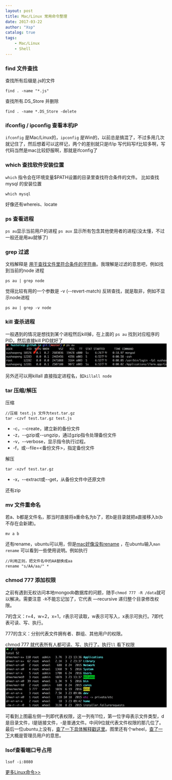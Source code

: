 ```yaml
---
layout: post
title: Mac/Linux 常用命令整理
date: 2017-03-22
author: "Xsp"
catalog: true
tags:
    - Mac/Linux
    - Shell
---
```



### find 文件查找

查找所有后缀是.js的文件
```
find . -name "*.js"
```
查找所有.DS_Store 并删除
```
find . -name *.DS_Store -delete
```

### ifconfig / ipconfig 查看本机IP

`ifconfig` 是Mac/Linux的，`ipconfig` 是Win的，以前总是搞混了，不过多用几次就记住了，然后想着可以这样记，两个的差别就只是if/ip 写代码写if比较多啊，写代码当然是mac比较舒服啊，那就是ifconfig了

### which 查找软件安装位置

`which` 指令会在环境变量$PATH设置的目录里查找符合条件的文件。
比如查找mysql 的安装位置
```
which mysql
```

好像还有whereis、locate

### ps 查看进程

`ps au`显示当前用户的进程
`ps aux` 显示所有包含其他使用者的进程(没太懂，不过一般还是用au就够了)

### grep 过滤

文档解释是 [用于查找文件里符合条件的字符串](http://www.runoob.com/linux/linux-comm-grep.html)。我理解是过滤的意思吧，例如找到当前的node 进程

```
ps au | grep node
```

觉得比较有用的一个参数是 -v (--revert-match) 反转查找，就是取非，例如不显示node进程
```
ps au | grep -v node
```

### kill 查杀进程

一般遇到的情况是想找到某个进程然后kill掉，在上面的 `ps au` 找到对应程序的PID，然后直接kill PID就好了
![](/img/post/2017-03-22-mac-linux-command-1.png)

另外还可以用killall 直接指定进程名，如`killall node`

### tar 压缩/解压

压缩
```
//压缩 test.js 文件为test.tar.gz
tar -czvf test.tar.gz test.js
```
+ -c，--create，建立新的备份文件
+ -z，--gzip或--ungzip，通过gzip指令处理备份文件
+ -v，--verbose，显示指令执行过程。
+ -f，或--file=<备份文件>，指定备份文件


解压

```
tar -xzvf test.tar.gz
```
+ -x，--extract或--get，从备份文件中还原文件

还有zip

### mv 文件重命名

若a、b都是文件名，那当时直接将a重命名为b了，若b是目录就把a直接移入b(b不存在会新建)。
```
mv a b
```

还有rename，ubuntu可以用，但是[mac好像没有rename](https://discussions.apple.com/thread/1760288?start=0&tstart=0)
，在ubuntu输入`man rename` 可以看到一些使用说明。例如执行
```
//利用正则，把文件名中的AA替换成aa
rename "s/AA/aa/" *
```

### chmod 777 添加权限

之前有遇到无权访问本地mongodb数据库的问题，随手`chmod 777 -R /data`就可以解决。需要注意 `-R`不能忘记加了，它代表 —recursive 递归整个目录修改权限。

7的含义：r=4，w=2，x=1，r表示可读取，w表示可写入，x表示可执行。7即代表可读、写、执行。

777的含义：分别代表文件拥有者、群组、其他用户的权限。

chmod 777 就代表所有人都可读、写、执行了。执行`ll` 看下权限
![](/img/post/2017-03-22-mac-linux-command-2.png)

可看到上图最左侧一列即代表权限，这一列有11位，第一位字母表示文件类型，d是目录文件，l是链接文件，-是普通文件。中间9位就代表文件权限的那几位了。最后一位ubuntu上没有，[查了一下具体解释戳这里](https://www.zhihu.com/question/25069561)。图里还有个wheel，[查了一下](http://blog.csdn.net/cbbbc/article/details/51712797)大概是管理员用户的意思。

### lsof查看端口号占用

```
lsof -i:8080
```




[更多Linux命令>>](http://www.runoob.com/linux/linux-command-manual.html)
